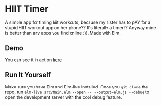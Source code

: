 # HIIT Timer

A simple app for timing hiit workouts, because my sister has to pAY for a stupid HIIT workout app on her phone?? It's literally a timer?? Anyway mine is better than any apps you find online ;)). Made with [Elm](https://elm-lang.org).


## Demo 

You can see it in action [here](https://joshuaji.com/projects/hiit-timer/)

## Run It Yourself

Make sure you have Elm and Elm-live installed. Once you `git clone` the repo, run `elm-live src/Main.elm --open -- --output=elm.js --debug` to open the development server with the cool debug feature.